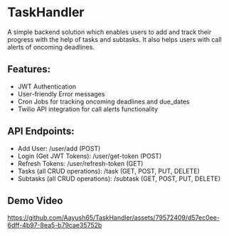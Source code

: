 # TaskHandler

A simple backend solution which enables users to add and track their progress with the help of tasks and subtasks. It also helps users with call alerts of oncoming deadlines.

## Features:
- JWT Authentication
- User-friendly Error messages
- Cron Jobs for tracking oncoming deadlines and due_dates
- Twilio API integration for call alerts functionality

## API Endpoints:
- Add User: /user/add (POST)
- Login (Get JWT Tokens): /user/get-token (POST)
- Refresh Tokens: /user/refresh-token (GET)
- Tasks (all CRUD operations): /task (GET, POST, PUT, DELETE)
- Subtasks (all CRUD operations): /subtask (GET, POST, PUT, DELETE)

## Demo Video

https://github.com/Aayush65/TaskHandler/assets/79572409/d57ec0ee-6dff-4b97-8ea5-b79cae35752b

